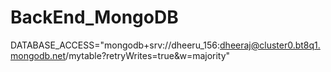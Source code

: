 # BackEnd_MongoDB
DATABASE_ACCESS="mongodb+srv://dheeru_156:dheeraj@cluster0.bt8q1.mongodb.net/mytable?retryWrites=true&w=majority"
